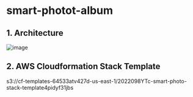 # smart-photot-album

## 1. Architecture
![image](https://user-images.githubusercontent.com/49350284/162481178-12d81ad0-c625-4a2c-baef-ef59285a2996.png)


## 2. AWS Cloudformation Stack Template
s3://cf-templates-64533atv427d-us-east-1/2022098YTc-smart-photo-stack-template4pidyf31jbs
